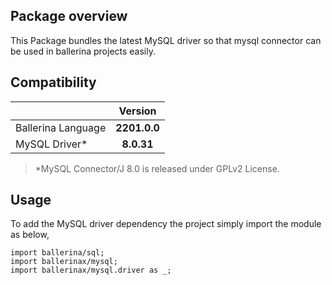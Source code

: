 ## Package overview

This Package bundles the latest MySQL driver so that mysql connector can be used in ballerina projects easily.

## Compatibility

| | Version |
|:---|:---:|
|Ballerina Language | **2201.0.0** |
|MySQL Driver* |  **8.0.31**  |

> *MySQL Connector/J 8.0 is released under GPLv2 License.

## Usage

To add the MySQL driver dependency the project simply import the module as below,

```ballerina
import ballerina/sql;
import ballerinax/mysql;
import ballerinax/mysql.driver as _;
```
